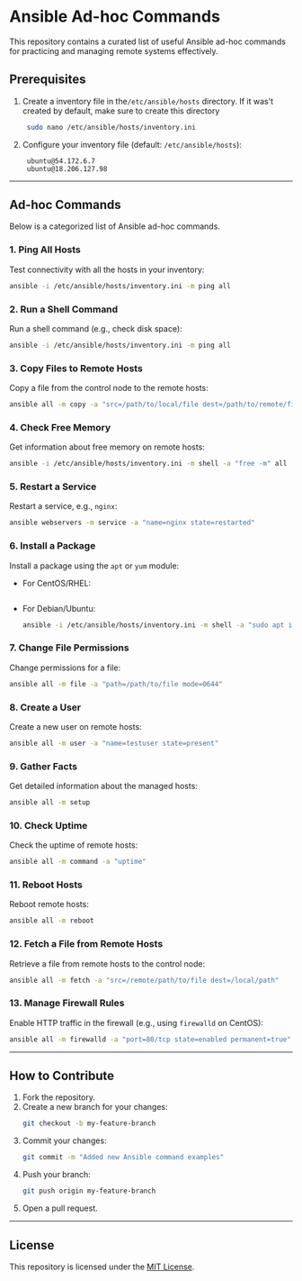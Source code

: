 # Ansible Ad-hoc Commands

This repository contains a curated list of useful Ansible ad-hoc commands for practicing and managing remote systems effectively.

## Prerequisites

1. Create a inventory file in the`/etc/ansible/hosts` directory. If it was't created by default, make sure to create this directory 
   ```bash
    sudo nano /etc/ansible/hosts/inventory.ini
   ```

2. Configure your inventory file (default: `/etc/ansible/hosts`):
   ```
    ubuntu@54.172.6.7
    ubuntu@18.206.127.98
   ```

---

## Ad-hoc Commands

Below is a categorized list of Ansible ad-hoc commands.

### 1. **Ping All Hosts**
Test connectivity with all the hosts in your inventory:
```bash
ansible -i /etc/ansible/hosts/inventory.ini -m ping all
```

### 2. **Run a Shell Command**
Run a shell command (e.g., check disk space):
```bash
ansible -i /etc/ansible/hosts/inventory.ini -m ping all
```

### 3. **Copy Files to Remote Hosts**
Copy a file from the control node to the remote hosts:
```bash
ansible all -m copy -a "src=/path/to/local/file dest=/path/to/remote/file"
```

### 4. **Check Free Memory**
Get information about free memory on remote hosts:
```bash
ansible -i /etc/ansible/hosts/inventory.ini -m shell -a "free -m" all
```

### 5. **Restart a Service**
Restart a service, e.g., `nginx`:
```bash
ansible webservers -m service -a "name=nginx state=restarted"
```

### 6. **Install a Package**
Install a package using the `apt` or `yum` module:

- For CentOS/RHEL:
  ```bash
  ```

- For Debian/Ubuntu:
  ```bash
  ansible -i /etc/ansible/hosts/inventory.ini -m shell -a "sudo apt install docker.io -y" all
  ```

### 7. **Change File Permissions**
Change permissions for a file:
```bash
ansible all -m file -a "path=/path/to/file mode=0644"
```

### 8. **Create a User**
Create a new user on remote hosts:
```bash
ansible all -m user -a "name=testuser state=present"
```

### 9. **Gather Facts**
Get detailed information about the managed hosts:
```bash
ansible all -m setup
```

### 10. **Check Uptime**
Check the uptime of remote hosts:
```bash
ansible all -m command -a "uptime"
```

### 11. **Reboot Hosts**
Reboot remote hosts:
```bash
ansible all -m reboot
```

### 12. **Fetch a File from Remote Hosts**
Retrieve a file from remote hosts to the control node:
```bash
ansible all -m fetch -a "src=/remote/path/to/file dest=/local/path"
```

### 13. **Manage Firewall Rules**
Enable HTTP traffic in the firewall (e.g., using `firewalld` on CentOS):
```bash
ansible all -m firewalld -a "port=80/tcp state=enabled permanent=true"
```

---

## How to Contribute

1. Fork the repository.
2. Create a new branch for your changes:
   ```bash
   git checkout -b my-feature-branch
   ```
3. Commit your changes:
   ```bash
   git commit -m "Added new Ansible command examples"
   ```
4. Push your branch:
   ```bash
   git push origin my-feature-branch
   ```
5. Open a pull request.

---

## License

This repository is licensed under the [MIT License](LICENSE).
